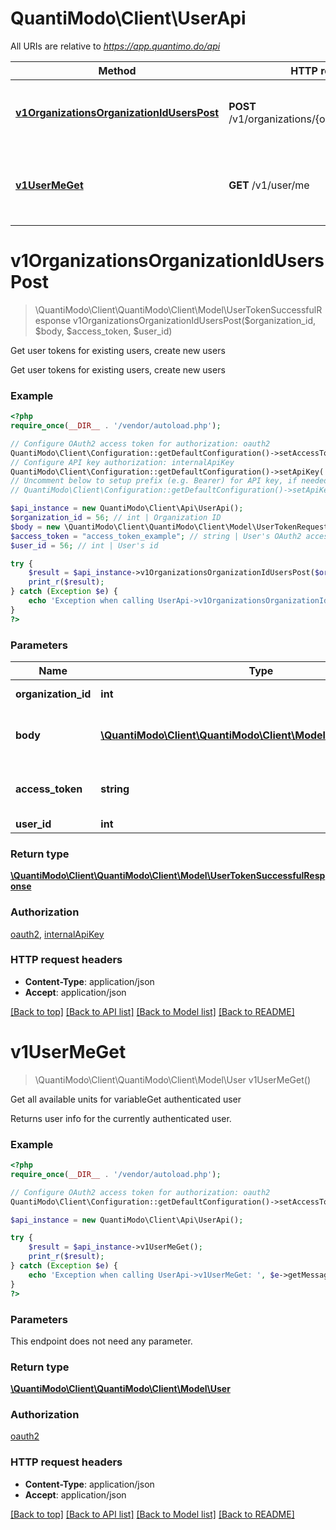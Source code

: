 # QuantiModo\Client\UserApi

All URIs are relative to *https://app.quantimo.do/api*

Method | HTTP request | Description
------------- | ------------- | -------------
[**v1OrganizationsOrganizationIdUsersPost**](UserApi.md#v1OrganizationsOrganizationIdUsersPost) | **POST** /v1/organizations/{organizationId}/users | Get user tokens for existing users, create new users
[**v1UserMeGet**](UserApi.md#v1UserMeGet) | **GET** /v1/user/me | Get all available units for variableGet authenticated user


# **v1OrganizationsOrganizationIdUsersPost**
> \QuantiModo\Client\QuantiModo\Client\Model\UserTokenSuccessfulResponse v1OrganizationsOrganizationIdUsersPost($organization_id, $body, $access_token, $user_id)

Get user tokens for existing users, create new users

Get user tokens for existing users, create new users

### Example
```php
<?php
require_once(__DIR__ . '/vendor/autoload.php');

// Configure OAuth2 access token for authorization: oauth2
QuantiModo\Client\Configuration::getDefaultConfiguration()->setAccessToken('YOUR_ACCESS_TOKEN');
// Configure API key authorization: internalApiKey
QuantiModo\Client\Configuration::getDefaultConfiguration()->setApiKey('api_key', 'YOUR_API_KEY');
// Uncomment below to setup prefix (e.g. Bearer) for API key, if needed
// QuantiModo\Client\Configuration::getDefaultConfiguration()->setApiKeyPrefix('api_key', 'Bearer');

$api_instance = new QuantiModo\Client\Api\UserApi();
$organization_id = 56; // int | Organization ID
$body = new \QuantiModo\Client\QuantiModo\Client\Model\UserTokenRequest(); // \QuantiModo\Client\QuantiModo\Client\Model\UserTokenRequest | Provides organization token and user ID
$access_token = "access_token_example"; // string | User's OAuth2 access token
$user_id = 56; // int | User's id

try {
    $result = $api_instance->v1OrganizationsOrganizationIdUsersPost($organization_id, $body, $access_token, $user_id);
    print_r($result);
} catch (Exception $e) {
    echo 'Exception when calling UserApi->v1OrganizationsOrganizationIdUsersPost: ', $e->getMessage(), PHP_EOL;
}
?>
```

### Parameters

Name | Type | Description  | Notes
------------- | ------------- | ------------- | -------------
 **organization_id** | **int**| Organization ID |
 **body** | [**\QuantiModo\Client\QuantiModo\Client\Model\UserTokenRequest**](../Model/\QuantiModo\Client\QuantiModo\Client\Model\UserTokenRequest.md)| Provides organization token and user ID |
 **access_token** | **string**| User&#39;s OAuth2 access token | [optional]
 **user_id** | **int**| User&#39;s id | [optional]

### Return type

[**\QuantiModo\Client\QuantiModo\Client\Model\UserTokenSuccessfulResponse**](../Model/UserTokenSuccessfulResponse.md)

### Authorization

[oauth2](../../README.md#oauth2), [internalApiKey](../../README.md#internalApiKey)

### HTTP request headers

 - **Content-Type**: application/json
 - **Accept**: application/json

[[Back to top]](#) [[Back to API list]](../../README.md#documentation-for-api-endpoints) [[Back to Model list]](../../README.md#documentation-for-models) [[Back to README]](../../README.md)

# **v1UserMeGet**
> \QuantiModo\Client\QuantiModo\Client\Model\User v1UserMeGet()

Get all available units for variableGet authenticated user

Returns user info for the currently authenticated user.

### Example
```php
<?php
require_once(__DIR__ . '/vendor/autoload.php');

// Configure OAuth2 access token for authorization: oauth2
QuantiModo\Client\Configuration::getDefaultConfiguration()->setAccessToken('YOUR_ACCESS_TOKEN');

$api_instance = new QuantiModo\Client\Api\UserApi();

try {
    $result = $api_instance->v1UserMeGet();
    print_r($result);
} catch (Exception $e) {
    echo 'Exception when calling UserApi->v1UserMeGet: ', $e->getMessage(), PHP_EOL;
}
?>
```

### Parameters
This endpoint does not need any parameter.

### Return type

[**\QuantiModo\Client\QuantiModo\Client\Model\User**](../Model/User.md)

### Authorization

[oauth2](../../README.md#oauth2)

### HTTP request headers

 - **Content-Type**: application/json
 - **Accept**: application/json

[[Back to top]](#) [[Back to API list]](../../README.md#documentation-for-api-endpoints) [[Back to Model list]](../../README.md#documentation-for-models) [[Back to README]](../../README.md)


